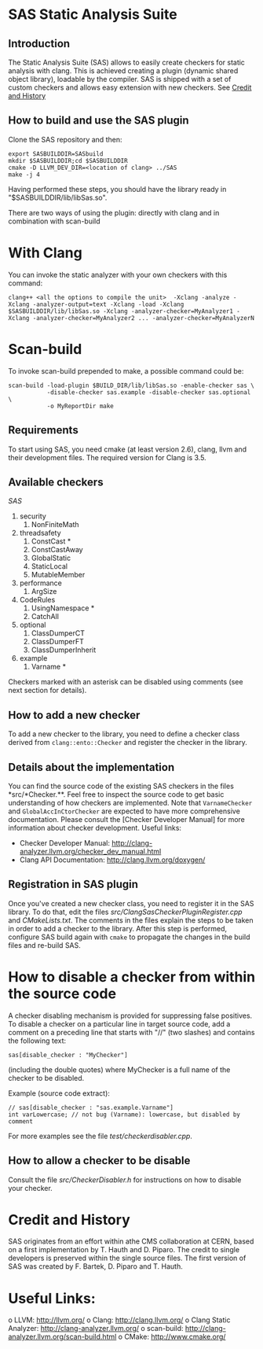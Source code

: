 # SAS Static Analysis Suite

## Introduction
The Static Analysis Suite (SAS) allows to easily create checkers for static analysis with clang. This is achieved creating a plugin (dynamic shared object library), loadable by the compiler. SAS is shipped with a set of custom checkers and allows easy extension with new checkers. See [Credit and History](#creditAndHistory)

## How to build and use the SAS plugin
Clone the SAS repository and then:
```
export SASBUILDDIR=SASbuild
mkdir $SASBUILDDIR;cd $SASBUILDDIR
cmake -D LLVM_DEV_DIR=<location of clang> ../SAS
make -j 4
```

Having performed these steps, you should have the library ready in
"$SASBUILDDIR/lib/libSas.so".

There are two ways of using the plugin: directly with clang and in combination with scan-build

# With Clang
You can invoke the static analyzer with your own checkers with this command:
```
clang++ <all the options to compile the unit>  -Xclang -analyze -Xclang -analyzer-output=text -Xclang -load -Xclang $SASBUILDDIR/lib/libSas.so -Xclang -analyzer-checker=MyAnalyzer1 -Xclang -analyzer-checker=MyAnalyzer2 ... -analyzer-checker=MyAnalyzerN
```

# Scan-build
To invoke scan-build prepended to make, a possible command could be:
```
scan-build -load-plugin $BUILD_DIR/lib/libSas.so -enable-checker sas \
           -disable-checker sas.example -disable-checker sas.optional \
           -o MyReportDir make
```

## Requirements
To start using SAS, you need cmake (at least version 2.6), clang, llvm and their development files. The required version for Clang is 3.5.

## Available checkers
*SAS*
1. security
   1. NonFiniteMath
2. threadsafety
   1. ConstCast *
   2. ConstCastAway
   3. GlobalStatic
   4. StaticLocal
   5. MutableMember
3. performance
   1. ArgSize
4. CodeRules
   1. UsingNamespace *
   2. CatchAll
5. optional
   1. ClassDumperCT
   2. ClassDumperFT
   3. ClassDumperInherit
6. example
   1. Varname *

Checkers marked with an asterisk can be disabled using comments (see next section for details).

## How to add a new checker
To add a new checker to the library, you need to define a checker class derived from `clang::ento::Checker` and register the checker in the library.

## Details about the implementation
You can find the source code of the existing SAS checkers in the files *src/*Checker.**. Feel free to inspect the source code to get basic understanding of how checkers are implemented. Note that `VarnameChecker` and `GlobalAccInCtorChecker` are expected to have more comprehensive documentation. Please consult the [Checker Developer Manual] for more information about checker development.
Useful links:
* Checker Developer Manual: http://clang-analyzer.llvm.org/checker_dev_manual.html
* Clang API Documentation:  http://clang.llvm.org/doxygen/

## Registration in SAS plugin
Once you've created a new checker class, you need to register it in the SAS library. To do that, edit the files *src/ClangSasCheckerPluginRegister.cpp* and *CMakeLists.txt*. The comments in the files explain the steps to be taken in order to add a checker to the library.
After this step is performed, configure SAS build again with `cmake` to propagate the changes in the build files and re-build SAS.

# How to disable a checker from within the source code
A checker disabling mechanism is provided for suppressing false positives.
To disable a checker on a particular line in target source code, add a comment on a preceding line that starts with "//" (two slashes) and contains the following text:
```
sas[disable_checker : "MyChecker"]
```
(including the double quotes) where MyChecker is a full name of the checker to be disabled.

Example (source code extract):
```
// sas[disable_checker : "sas.example.Varname"]
int varLowercase; // not bug (Varname): lowercase, but disabled by comment
```

For more examples see the file *test/checkerdisabler.cpp*.

## How to allow a checker to be disable
Consult the file *src/CheckerDisabler.h* for instructions on how to disable your checker.

# <a id="creditAndHistory"></a> Credit and History
SAS originates from an effort within athe CMS collaboration at CERN, based on a first implementation by T. Hauth and D. Piparo. The credit to single developers is preserved within the single source files. The first version of SAS was created by F. Bartek, D. Piparo and T. Hauth.

# Useful Links:
o LLVM:                  http://llvm.org/
o Clang:                 http://clang.llvm.org/
o Clang Static Analyzer: http://clang-analyzer.llvm.org/
o scan-build:            http://clang-analyzer.llvm.org/scan-build.html
o CMake:                 http://www.cmake.org/
